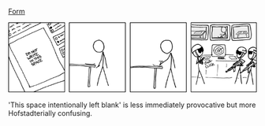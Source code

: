 [Form](https://xkcd.com/608)

![Form](./random_comic.png)

'This space intentionally left blank' is less immediately provocative but more Hofstadterially confusing.

